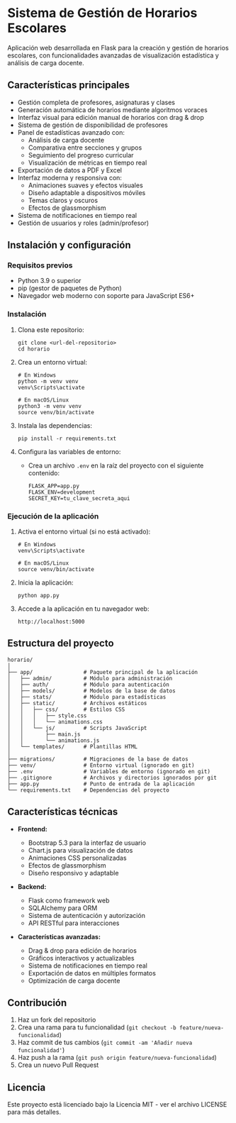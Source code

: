 # Sistema de Gestión de Horarios Escolares

Aplicación web desarrollada en Flask para la creación y gestión de horarios escolares, con funcionalidades avanzadas de visualización estadística y análisis de carga docente.

## Características principales

- Gestión completa de profesores, asignaturas y clases
- Generación automática de horarios mediante algoritmos voraces
- Interfaz visual para edición manual de horarios con drag & drop
- Sistema de gestión de disponibilidad de profesores
- Panel de estadísticas avanzado con:
  - Análisis de carga docente
  - Comparativa entre secciones y grupos
  - Seguimiento del progreso curricular
  - Visualización de métricas en tiempo real
- Exportación de datos a PDF y Excel
- Interfaz moderna y responsiva con:
  - Animaciones suaves y efectos visuales
  - Diseño adaptable a dispositivos móviles
  - Temas claros y oscuros
  - Efectos de glassmorphism
- Sistema de notificaciones en tiempo real
- Gestión de usuarios y roles (admin/profesor)

## Instalación y configuración

### Requisitos previos

- Python 3.9 o superior
- pip (gestor de paquetes de Python)
- Navegador web moderno con soporte para JavaScript ES6+

### Instalación

1. Clona este repositorio:
   ```
   git clone <url-del-repositorio>
   cd horario
   ```

2. Crea un entorno virtual:
   ```
   # En Windows
   python -m venv venv
   venv\Scripts\activate

   # En macOS/Linux
   python3 -m venv venv
   source venv/bin/activate
   ```

3. Instala las dependencias:
   ```
   pip install -r requirements.txt
   ```

4. Configura las variables de entorno:
   - Crea un archivo `.env` en la raíz del proyecto con el siguiente contenido:
     ```
     FLASK_APP=app.py
     FLASK_ENV=development
     SECRET_KEY=tu_clave_secreta_aqui
     ```

### Ejecución de la aplicación

1. Activa el entorno virtual (si no está activado):
   ```
   # En Windows
   venv\Scripts\activate

   # En macOS/Linux
   source venv/bin/activate
   ```

2. Inicia la aplicación:
   ```
   python app.py
   ```

3. Accede a la aplicación en tu navegador web:
   ```
   http://localhost:5000
   ```

## Estructura del proyecto

```
horario/
│
├── app/                # Paquete principal de la aplicación
│   ├── admin/          # Módulo para administración
│   ├── auth/           # Módulo para autenticación
│   ├── models/         # Modelos de la base de datos
│   ├── stats/          # Módulo para estadísticas
│   ├── static/         # Archivos estáticos
│   │   ├── css/        # Estilos CSS
│   │   │   ├── style.css
│   │   │   └── animations.css
│   │   └── js/         # Scripts JavaScript
│   │       ├── main.js
│   │       └── animations.js
│   └── templates/      # Plantillas HTML
│
├── migrations/         # Migraciones de la base de datos
├── venv/               # Entorno virtual (ignorado en git)
├── .env                # Variables de entorno (ignorado en git)
├── .gitignore          # Archivos y directorios ignorados por git
├── app.py              # Punto de entrada de la aplicación
└── requirements.txt    # Dependencias del proyecto
```

## Características técnicas

- **Frontend:**
  - Bootstrap 5.3 para la interfaz de usuario
  - Chart.js para visualización de datos
  - Animaciones CSS personalizadas
  - Efectos de glassmorphism
  - Diseño responsivo y adaptable

- **Backend:**
  - Flask como framework web
  - SQLAlchemy para ORM
  - Sistema de autenticación y autorización
  - API RESTful para interacciones

- **Características avanzadas:**
  - Drag & drop para edición de horarios
  - Gráficos interactivos y actualizables
  - Sistema de notificaciones en tiempo real
  - Exportación de datos en múltiples formatos
  - Optimización de carga docente

## Contribución

1. Haz un fork del repositorio
2. Crea una rama para tu funcionalidad (`git checkout -b feature/nueva-funcionalidad`)
3. Haz commit de tus cambios (`git commit -am 'Añadir nueva funcionalidad'`)
4. Haz push a la rama (`git push origin feature/nueva-funcionalidad`)
5. Crea un nuevo Pull Request

## Licencia

Este proyecto está licenciado bajo la Licencia MIT - ver el archivo LICENSE para más detalles. 
